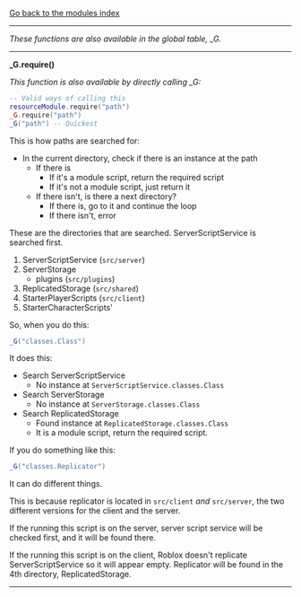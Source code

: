 [Go back to the modules index](index)

---

*These functions are also available in the global table, \_G.*

--- 

**_G.require()** 

*This function is also available by directly calling _G:*
```lua
-- Valid ways of calling this
resourceModule.require("path")
_G.require("path")
_G("path") -- Quickest
```

This is how paths are searched for:
- In the current directory, check if there is an instance at the path
  - If there is
    - If it's a module script, return the required script
    - If it's not a module script, just return it
  - If there isn't, is there a next directory?
    - If there is, go to it and continue the loop
    - If there isn't, error

These are the directories that are searched. ServerScriptService is searched first.
1. ServerScriptService (`src/server`)
2. ServerStorage
   - plugins (`src/plugins`)
3. ReplicatedStorage (`src/shared`)
4. StarterPlayerScripts (`src/client`)
5. StarterCharacterScripts'

So, when you do this:
```lua
_G("classes.Class")
```
It does this:
- Search ServerScriptService
  - No instance at `ServerScriptService.classes.Class`
- Search ServerStorage
  - No instance at `ServerStorage.classes.Class`
- Search ReplicatedStorage
  - Found instance at `ReplicatedStorage.classes.Class`
  - It is a module script, return the required script.

If you do something like this:
```lua
_G("classes.Replicator")
```
It can do different things.

This is because replicator is located in `src/client` *and* `src/server`, the two different versions for the client and the server.

If the running this script is on the server, server script service will be checked first, and it will be found there.

If the running this script is on the client, Roblox doesn't replicate ServerScriptService so it will appear empty. Replicator will be found in the 4th directory, ReplicatedStorage.

---